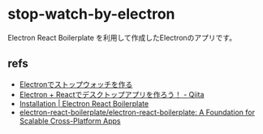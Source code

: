 # stop-watch-by-electron

Electron React Boilerplate を利用して作成したElectronのアプリです。


## refs
- [Electronでストップウォッチを作る](https://zenn.dev/satoshie/articles/3a76156e52e314)
- [Electron + Reactでデスクトップアプリを作ろう！ - Qiita](https://qiita.com/udayaan/items/2a7c8fd0771d4d995b69)
- [Installation | Electron React Boilerplate](https://electron-react-boilerplate.js.org/docs/installation)
- [electron-react-boilerplate/electron-react-boilerplate: A Foundation for Scalable Cross-Platform Apps](https://github.com/electron-react-boilerplate/electron-react-boilerplate)
